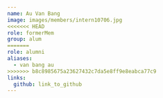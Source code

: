 ```yaml
---
name: Au Van Bang 
image: images/members/intern10706.jpg 
<<<<<<< HEAD
role: formerMem
group: alum
=======
role: alumni
aliases:
  - van bang au
>>>>>>> b8c8985675a23627432c7da5e8ff9e8eabca77c9
links:
  github: link_to_github 
---
```

